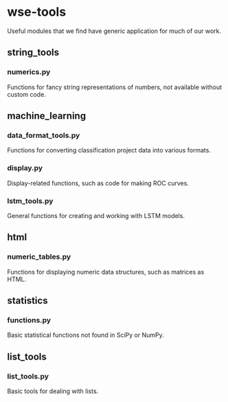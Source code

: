 # wse-tools

Useful modules that we find have generic application for much of our work.

## string_tools

### numerics.py

Functions for fancy string representations of numbers, not available without custom code.

## machine_learning

### data_format_tools.py

Functions for converting classification project data into various formats.

### display.py

Display-related functions, such as code for making ROC curves.

### lstm_tools.py

General functions for creating and working with LSTM models.

## html

### numeric_tables.py

Functions for displaying numeric data structures, such as matrices as HTML.

## statistics

### functions.py

Basic statistical functions not found in SciPy or NumPy.

## list_tools

### list_tools.py

Basic tools for dealing with lists.

